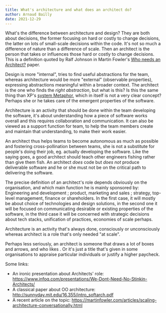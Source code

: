 ```yaml
---
title: What's architecture and what does an architect do?
author: Arnaud Bailly
date: 2021-12-29
---
```



What's the difference between architecture and design? They are both about decisions, the former focusing on hard or costly to change decisions, the latter on lots of small-scale decisions within the code. It's not so much a difference of nature than a difference of scale. Then an architect is the person that takes or influences those hard or costly to change decisions. This is a definition quoted by Ralf Johnson in Martin Fowler's [Who needs an Architect?](https://martinfowler.com/ieeeSoftware/whoNeedsArchitect.pdf) paper.

Design is more "internal", tries to find useful abstractions for the team, whereas architecture would be more "external" (observable properties), expressing abstractions meaningful within a broader context. The architect is the one who finds the _right abstraction_, but what is this? Is this the same thing than XP's [system Metaphor](https://wiki.c2.com/?SystemMetaphor), which in itself is not a very clear concept? Perhaps she or he takes care of the emergent properties of the software.

Architecture is an activity that should be done within the team developing the software, it's about understanding how a piece of software works overall and this requires collaboration and communication. It can also be viewed as a support function for team, to help the team members create and maintain that understanding, to make their work easier.

An architect thus helps teams to become autonomous as much as possible and fostering cross-pollination between teams, she is not a substitute for people's doing their job, eg. actually developing the software. Like the saying goes, a good architect should teach other engineers fishing rather than give them fish. An architect _does_ code but _does not_ produce deliverable software and he or she must not be on the critical path to delivering the software.

The precise definition of an architect's role depends obviously on the organisation, and which main function he is mainly sponsored by: Engineering and development ; product, marketing and sales ; strategy, top-level management, finance or shareholders. In the first case, it will mostly be about choice of technologies and design solutions, in the second one it will be focused on communicating desirable or existing properties of the software, in the third case it will be concerned with strategic decisions about tech stacks, unification of practices, economies of scale perhaps.

Architecture is an activity that's always done, consciously or unconsciously whereas architect is a role that's only needed "at scale".

Perhaps less seriously, an architect is someone that draws a lot of boxes and arrows, and who likes . Or it's just a title that's given in some organisations to appraise particular individuals or justify a higher paycheck.

Some links:

* An ironic presentation about Architects' role: https://www.infoq.com/presentations/We-Dont-Need-No-Stinkin-Architects/
* A classical paper about OO architecture: http://sunnyday.mit.edu/16.355/intro_softarch.pdf
* A recent article on the topic: https://martinfowler.com/articles/scaling-architecture-conversationally.html
